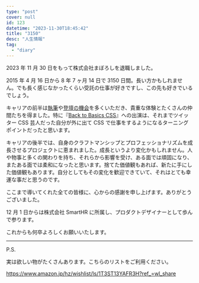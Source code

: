 ```yaml
---
type: "post"
cover: null
id: 123
datetime: "2023-11-30T18:45:42"
title: "3150"
desc: "人生情報"
tag:
  - "diary"
---
```


2023 年 11 月 30 日をもって株式会社まぼろしを退職しました。

2015 年 4 月 16 日から 8 年 7 ヶ月 14 日で 3150 日間。長い方かもしれません。でも長く感じなかったくらい受託の仕事が好きですし、この先も好きでいるでしょう。

キャリアの前半は[執筆](https://www.amazon.co.jp/dp/4815609616)や[登壇の機会](https://github.com/oti/presentations)を多くいただき、貴重な体験とたくさんの仲間たちを得ました。特に『[Back to Basics CSS](https://peatix.com/event/105960?lang=ja)』への出演は、それまでツイッター CSS 芸人だった自分が外に出て CSS で仕事をするようになるターニングポイントだったと思います。

キャリアの後半では、自身のクラフトマンシップとプロフェッショナリズムを成長させるプロジェクトに恵まれました。成長というより変化かもしれません。人や物事と多くの関わりを持ち、それらから影響を受け、ある面では頑固になり、またある面では柔和になったと思います。捨てた価値観もあれば、新たに手にした価値観もあります。自分としてもその変化を歓迎できていて、それはとても幸運な事だと思うのです。

ここまで導いてくれた全ての皆様に、心からの感謝を申し上げます。ありがとうございました。

12 月 1 日からは株式会社 SmartHR に所属し、プロダクトデザイナーとして歩んで参ります。

これからも何卒よろしくお願いいたします。

---

P.S.

実は欲しい物がたくさんあります。こちらのリストをご利用ください。

https://www.amazon.jp/hz/wishlist/ls/1T3ST13YAFR3H?ref_=wl_share
